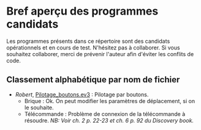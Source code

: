 # Bref aperçu des programmes candidats
Les programmes présents dans ce répertoire sont des candidats opérationnels et en cours de test. N'hésitez pas à collaborer. Si vous souhaitez collaborer, merci de prévenir l'auteur afin d'éviter les conflits de code.

## Classement alphabétique par nom de fichier
- _Robert_, [Pilotage\_boutons.ev3](https://github.com/TechiesLab/mindstorm/blob/master/programmes/candidats/Pilotage_boutons.ev3)&nbsp;: Pilotage par boutons.
    - Brique&nbsp;: Ok. On peut modifier les paramètres de déplacement, si on le souhaite.
    - Télécommande&nbsp;: Problème de connexion de la télécommande à résoudre. _NB: Voir ch. 2 p. 22-23 et ch. 6 p. 92 du Discovery book._

